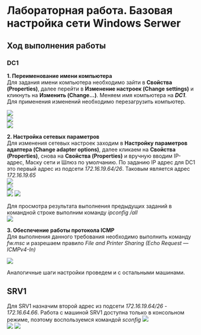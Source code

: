 # Лабораторная работа. Базовая настройка сети Windows Serwer
## Ход выполнения работы  
### DC1
**1. Переименование имени компьютера**  
Для задания имени компьютера необходимо зайти в **Cвойства (Properties)**, далее перейти в **Изменение настроек (Change settings)** и кликнуть на **Изменить (Change...)**. Меняем имя компьютера на ***DC1***.     
Для применения изменений необходимо перезагрузить компьютер.  

![](pic/DC1_1.png)  
![](pic/DC1_2.png)  
![](pic/DC1_3.png) 

**2. Настройка сетевых параметров**   
Для изменения сетевых настроек заходим в **Настройку параметров адаптера (Change adapter options)**, далее кликаем на **Свойства (Properties)**, снова на **Свойства (Properties)** и вручную вводим IP-адрес, Маску сети и Шлюз по умолчанию. По заданию IP адрес для DC1 это первый адрес из подсети *172.16.19.64/26*. Таковым является адрес *172.16.19.65*  
![](pic/DC1_4.png)  
![](pic/DC1_5.png)  
![](pic/DC1_6.png) 
![](pic/DC1_7.png)    

Для просмотра результата выполнения предыдущих заданий в командной строке выполним команду *ipconfig /all*    
![](pic/DC1.png)  

**3. Обеспечение работы протокола ICMP**  
Для выполнения данного требования необходимо выполнить команду *fw.msc* и разрешаем правило *File and Printer Sharing (Echo Request — ICMPv4-In)*   

![](pic/DC1_8.png) 
      
Аналогичные шаги настройки проведем и c остальными машинами.      
      
## SRV1   
Для SRV1 назначим второй адрес из подсети *172.16.19.64/26* - *172.16.64.66*. 
Работа с машиной SRV1 доступна только в консольном режиме, поэтому воспользуемся командой *sconfig* 
![](pic/SRV1_1.png)   
![](pic/SRV1_3.png) 
![](pic/SRV1_2.png) 
  
